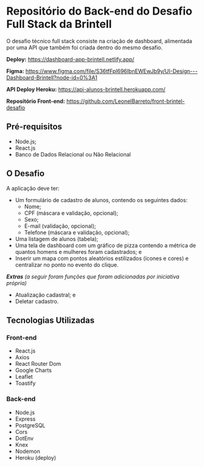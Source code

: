 # __Repositório do Back-end do Desafio Full Stack da Brintell__

O desafio técnico full stack consiste na criação de dashboard, alimentada por uma API que também foi criada dentro do mesmo desafio.

__Deploy:__ <https://dashboard-app-brintell.netlify.app/>

__Figma:__ <https://www.figma.com/file/S36tfFpl696IbnEWEwJb9y/UI-Design---Dashboard-Brintell?node-id=0%3A1>

__API Deploy Heroku:__ <https://api-alunos-brintell.herokuapp.com/>

__Repositório Front-end:__ <https://github.com/LeonelBarreto/front-brintel-desafio>

## __Pré-requisitos__
- Node.js;
- React.js
- Banco de Dados Relacional ou Não Relacional

## __O Desafio__

A aplicação deve ter:
- Um formulário de cadastro de alunos, contendo os seguintes dados:
  - Nome;
  - CPF (máscara e validação, opcional);
  - Sexo;
  - E-mail (validação, opcional);
  - Telefone (máscara e validação, opcional);
- Uma listagem de alunos (tabela);
- Uma tela de dashboard com um gráfico de pizza contendo a métrica de quantos homens e mulheres foram cadastrados; e
- Inserir um mapa com pontos aleatórios estilizados (ícones e cores) e centralizar no ponto no evento do clique.

___Extras___ _(a seguir foram funções que foram adicionadas por iniciativa própria)_
- Atualização cadastral; e
- Deletar cadastro.

## __Tecnologias Utilizadas__

### __Front-end__
- React.js
- Axios
- React Router Dom
- Google Charts
- Leaflet
- Toastify

### __Back-end__
- Node.js
- Express
- PostgreSQL
- Cors
- DotEnv
- Knex
- Nodemon
- Heroku (deploy)
